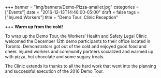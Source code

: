 +++
banner = "img/banners/Demo-Pizza-smaller.jpg"
categories = ["Events"]
date = "2016-12-13T14:46:00-05:00"
draft = false
tags = ["Injured Workers"]
title = "Demo Tour: Clinic Reception"

+++
**Warm up from the cold!**  

To wrap up the Demo Tour, the Workers’ Health and Safety Legal Clinic welcomed the December 12th demo participants to their office located in Toronto. Demonstrators got out of the cold and enjoyed good food and cheer. Injured workers and community partners socialized and warmed up with pizza, hot chocolate and some sugary treats.

The Clinic extends its thanks to all the hard work that went into the planning and successful execution of the 2016 Demo Tour.